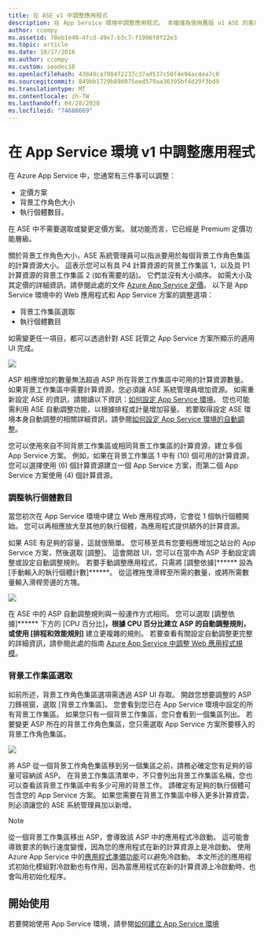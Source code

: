 ```yaml
---
title: 在 ASE v1 中調整應用程式
description: 在 App Service 環境中調整應用程式。 本檔僅為使用舊版 v1 ASE 的客戶提供。
author: ccompy
ms.assetid: 78eb1e49-4fcd-49e7-b3c7-f1906f0f22e3
ms.topic: article
ms.date: 10/17/2016
ms.author: ccompy
ms.custom: seodec18
ms.openlocfilehash: 43849ca7084f2237c37ad537c50f4e94ac4ea7c0
ms.sourcegitcommit: 849bb1729b89d075eed579aa36395bf4d29f3bd9
ms.translationtype: MT
ms.contentlocale: zh-TW
ms.lasthandoff: 04/28/2020
ms.locfileid: "74688669"
---
```

# <a name="scaling-apps-in-an-app-service-environment-v1"></a>在 App Service 環境 v1 中調整應用程式
在 Azure App Service 中，您通常有三件事可以調整：

* 定價方案
* 背景工作角色大小 
* 執行個體數目。

在 ASE 中不需要選取或變更定價方案。  就功能而言，它已經是 Premium 定價功能層級。  

關於背景工作角色大小，ASE 系統管理員可以指派要用於每個背景工作角色集區的計算資源大小。  這表示您可以有具 P4 計算資源的背景工作集區 1，以及具 P1 計算資源的背景工作集區 2 (如有需要的話)。  它們並沒有大小順序。  如需大小及其定價的詳細資訊，請參閱此處的文件 [Azure App Service 定價][AppServicePricing]。  以下是 App Service 環境中的 Web 應用程式和 App Service 方案的調整選項：

* 背景工作集區選取
* 執行個體數目

如需變更任一項目，都可以透過針對 ASE 託管之 App Service 方案所顯示的適用 UI 完成。  

![][1]

ASP 相應增加的數量無法超過 ASP 所在背景工作集區中可用的計算資源數量。  如果背景工作集區中需要計算資源，您必須讓 ASE 系統管理員增加資源。  如需重新設定 ASE 的資訊，請閱讀以下資訊：[如何設定 App Service 環境][HowtoConfigureASE]。  您也可能需利用 ASE 自動調整功能，以根據排程或計量增加容量。  若要取得設定 ASE 環境本身自動調整的相關詳細資訊，請參閱[如何設定 App Service 環境的自動調整][ASEAutoscale]。

您可以使用來自不同背景工作集區或相同背景工作集區的計算資源，建立多個 App Service 方案。  例如，如果在背景工作集區 1 中有 (10) 個可用的計算資源，您可以選擇使用 (6) 個計算資源建立一個 App Service 方案，而第二個 App Service 方案使用 (4) 個計算資源。

### <a name="scaling-the-number-of-instances"></a>調整執行個體數目
當您初次在 App Service 環境中建立 Web 應用程式時，它會從 1 個執行個體開始。  您可以再相應放大至其他的執行個體，為應用程式提供額外的計算資源。   

如果 ASE 有足夠的容量，這就很簡單。  您可移至具有您要相應增加之站台的 App Service 方案，然後選取 [調整]。  這會開啟 UI，您可以在當中為 ASP 手動設定調整或設定自動調整規則。  若要手動調整應用程式，只需將 [調整依據]****** 設為 [手動輸入的執行個體計數]******。  從這裡拖曳滑桿至所需的數量，或將所需數量輸入滑桿旁邊的方塊。  

![][2] 

在 ASE 中的 ASP 自動調整規則與一般運作方式相同。  您可以選取 [調整依據]****** 下方的 [CPU 百分比]******，根據 CPU 百分比建立 ASP 的自動調整規則，或使用 [排程和效能規則]****** 建立更複雜的規則。  若要查看有關設定自動調整更完整的詳細資訊，請參閱此處的指南 [Azure App Service 中調整 Web 應用程式規模][AppScale]。 

### <a name="worker-pool-selection"></a>背景工作集區選取
如前所述，背景工作角色集區選項需透過 ASP UI 存取。  開啟您想要調整的 ASP 刀鋒視窗，選取 [背景工作集區]。  您會看到您已在 App Service 環境中設定的所有背景工作集區。  如果您只有一個背景工作集區，您只會看到一個集區列出。  若要變更 ASP 所在的背景工作角色集區，您只需選取 App Service 方案所要移入的背景工作角色集區。  

![][3]

將 ASP 從一個背景工作角色集區移到另一個集區之前，請務必確定您有足夠的容量可容納該 ASP。  在背景工作集區清單中，不只會列出背景工作集區名稱，您也可以查看該背景工作集區中有多少可用的背景工作。  請確定有足夠的執行個體可包含您的 App Service 方案。  如果您需要在背景工作集區中移入更多計算資雲，則必須讓您的 ASE 系統管理員加以新增。  

> [!NOTE]
> 從一個背景工作集區移出 ASP，會導致該 ASP 中的應用程式冷啟動。  這可能會導致要求的執行速度變慢，因為您的應用程式在新的計算資源上是冷啟動。  使用 Azure App Service 中的[應用程式準備功能][AppWarmup]可以避免冷啟動。  本文所述的應用程式初始化模組對冷啟動也有作用，因為當應用程式在新的計算資源上冷啟動時，也會叫用初始化程序。 
> 
> 

## <a name="getting-started"></a>開始使用
若要開始使用 App Service 環境，請參閱[如何建立 App Service 環境][HowtoCreateASE]

<!--Image references-->
[1]: ./media/app-service-web-scale-a-web-app-in-an-app-service-environment/aseappscale-aspblade.png
[2]: ./media/app-service-web-scale-a-web-app-in-an-app-service-environment/aseappscale-manualscale.png
[3]: ./media/app-service-web-scale-a-web-app-in-an-app-service-environment/aseappscale-sizescale.png

<!--Links-->
[WhatisASE]: app-service-app-service-environment-intro.md
[ScaleWebapp]: ../manage-scale-up.md
[HowtoCreateASE]: app-service-web-how-to-create-an-app-service-environment.md
[HowtoConfigureASE]: app-service-web-configure-an-app-service-environment.md
[CreateWebappinASE]: app-service-web-how-to-create-a-web-app-in-an-ase.md
[Appserviceplans]: ../overview-hosting-plans.md
[AppServicePricing]: https://azure.microsoft.com/pricing/details/app-service/ 
[ASEAutoscale]: app-service-environment-auto-scale.md
[AppScale]: ../manage-scale-up.md
[AppWarmup]: https://ruslany.net/2015/09/how-to-warm-up-azure-web-app-during-deployment-slots-swap/
